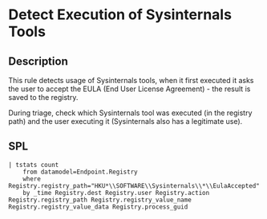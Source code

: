 # Detect Execution of Sysinternals Tools

## Description
This rule detects usage of Sysinternals tools, when it first executed it asks the user to accept the EULA (End User License Agreement) - the result is saved to the registry.

During triage, check which Sysinternals tool was executed (in the registry path) and the user executing it (Sysinternals also has a legitimate use).

## SPL
```spl
| tstats count
    from datamodel=Endpoint.Registry 
    where Registry.registry_path="HKU*\\SOFTWARE\\Sysinternals\\*\\EulaAccepted"
    by _time Registry.dest Registry.user Registry.action Registry.registry_path Registry.registry_value_name Registry.registry_value_data Registry.process_guid
```